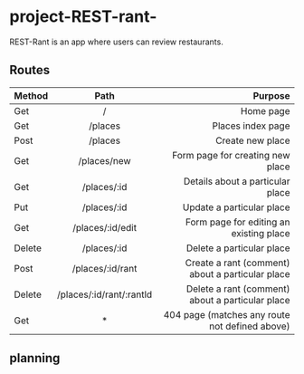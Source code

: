 # project-REST-rant-

REST-Rant is an app where users can review restaurants.


## Routes

| Method|   Path   |         Purpose       |
| :---  |  :----:  |    ---------------:   |
|  Get  |    /     |                Home page |
|  Get  | /places  |                Places index page |
|  Post | /places  |                Create new place |
|  Get  | /places/new |             Form page for creating new place |
|  Get  | /places/:id|              Details about a particular place |
|  Put  | /places/:id|              Update a particular place |
|  Get  | /places/:id/edit|         Form page for editing an existing place |
| Delete| /places/:id|              Delete a particular place |
|  Post | /places/:id/rant|         Create a rant (comment) about a particular place |
| Delete| /places/:id/rant/:rantld| Delete a rant (comment) about a particular place |
|  Get  |     *    |                404 page (matches any route not defined above) |

## planning

